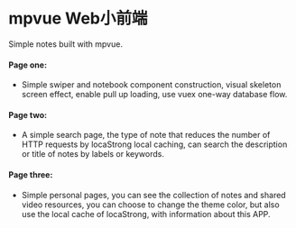 # mpvue Web小前端
Simple notes built with mpvue.

#### Page one:
* Simple swiper and notebook component construction, visual skeleton screen effect, enable pull up loading, use vuex one-way database flow.

#### Page two:
* A simple search page, the type of note that reduces the number of HTTP requests by locaStrong local caching, can search the description or title of notes by labels or keywords.

#### Page three:
* Simple personal pages, you can see the collection of notes and shared video resources, you can choose to change the theme color, but also use the local cache of locaStrong, with information about this APP.

